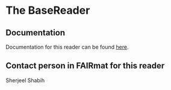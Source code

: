 # The BaseReader

## Documentation
Documentation for this reader can be found [here](https://fairmat-nfdi.github.io/pynxtools/reference/built-in-readers.html#the-basereader).

## Contact person in FAIRmat for this reader
Sherjeel Shabih